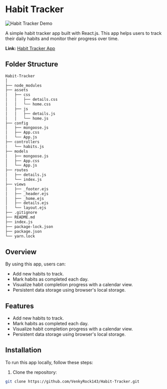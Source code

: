 # Habit Tracker

![Habit Tracker Demo](https://raw.githubusercontent.com/VenkyRock143/Habit-Tracker/main/public/demo.gif)

A simple habit tracker app built with React.js. This app helps users to track their daily habits and monitor their progress over time.

**Link:** [Habit Tracker App](https://venkyrock143.github.io/Habit-Tracker/)

## Folder Structure

```sh
Habit-Tracker
│
├── node_modules
├── assets
│   ├── css
│   │   ├── details.css
│   │   └── home.css
│   ├── js
│   │   ├── details.js
│   │   └── home.js
├── config
│   ├── mongoose.js
│   ├── App.css
│   └── App.js
├── controllers
│   └── habits.js
├── models
│   ├── mongoose.js
│   ├── App.css
│   └── App.js
├── routes
│   ├── details.js
│   └── index.js
├── views
│   ├── _footer.ejs
│   ├── _header.ejs
│   ├── _home.ejs
│   ├── details.ejs
│   └── layout.ejs
├── .gitignore
├── README.md
├── index.js
├── package-lock.json
├── package.json
└── yarn.lock
```


## Overview

By using this app, users can:

- Add new habits to track.
- Mark habits as completed each day.
- Visualize habit completion progress with a calendar view.
- Persistent data storage using browser's local storage.

## Features

- Add new habits to track.
- Mark habits as completed each day.
- Visualize habit completion progress with a calendar view.
- Persistent data storage using browser's local storage.

## Installation

To run this app locally, follow these steps:

1. Clone the repository:

```bash
git clone https://github.com/VenkyRock143/Habit-Tracker.git
